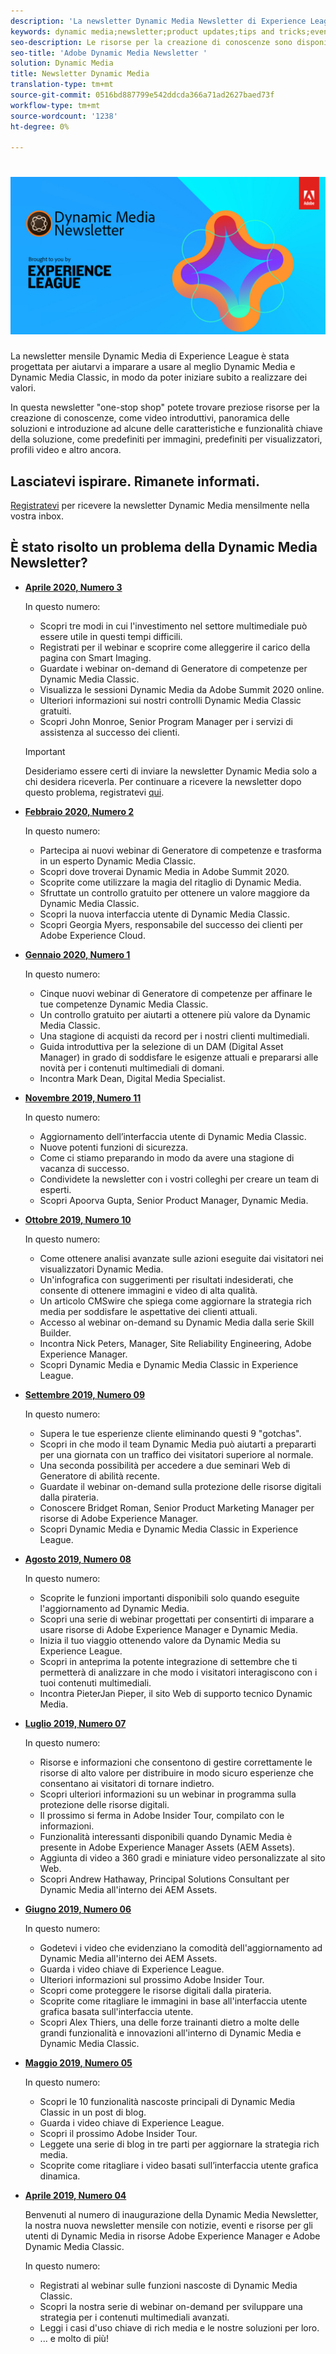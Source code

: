 ```yaml
---
description: 'La newsletter Dynamic Media Newsletter di Experience League è una newsletter mensile. È stato progettato per aiutarvi a imparare a usare Dynamic Media e Dynamic Media Classic in modo da poter iniziare subito a realizzare valore. In questa newsletter sono disponibili preziose risorse per la creazione di conoscenze, tra cui video, panoramiche delle soluzioni e introduzione ad alcune delle funzioni e funzionalità chiave come i predefiniti per immagini, i predefiniti per visualizzatori, i profili video e altro ancora. '
keywords: dynamic media;newsletter;product updates;tips and tricks;events;customer success;blog;blogs;images;videos;features;capabilities
seo-description: Le risorse per la creazione di conoscenze sono disponibili in questa newsletter con un solo punto vendita, tra cui video, panoramiche delle soluzioni e presentazioni ad alcune delle funzioni e funzionalità chiave come i predefiniti per immagini, i predefiniti per visualizzatori, i profili video e altro ancora.
seo-title: 'Adobe Dynamic Media Newsletter '
solution: Dynamic Media
title: Newsletter Dynamic Media
translation-type: tm+mt
source-git-commit: 0516bd887799e542ddcda366a71ad2627baed73f
workflow-type: tm+mt
source-wordcount: '1238'
ht-degree: 0%

---
```



# ![Logo di Dynamic Media Newsletter](/help/assets/assets/dynamic-media-newsletter-logo.png)

La newsletter mensile Dynamic Media di Experience League è stata progettata per aiutarvi a imparare a usare al meglio Dynamic Media e Dynamic Media Classic, in modo da poter iniziare subito a realizzare dei valori.

In questa newsletter &quot;one-stop shop&quot; potete trovare preziose risorse per la creazione di conoscenze, come video introduttivi, panoramica delle soluzioni e introduzione ad alcune delle caratteristiche e funzionalità chiave della soluzione, come predefiniti per immagini, predefiniti per visualizzatori, profili video e altro ancora.

## Lasciatevi ispirare. Rimanete informati.

[Registratevi](https://www.adobe.com/subscription/dynamic-media-newsletter.html) per ricevere la newsletter Dynamic Media mensilmente nella vostra inbox.

## È stato risolto un problema della Dynamic Media Newsletter?

<!-- * **[May 2020, Issue 4](https://expleague.azureedge.net/assets/aem/Experience-Insider-vol.31.html)**

    In this issue:

    * What business continuity means in uncertain times.
    * Key takeaways from the first all-digital Adobe Summit.
    * Must-watch Experience Manager breakout sessions.
    * Summit customer spotlight: Under Armour.
    * Never miss an Experience Insider webinar.
    * Public sector spotlight: The urgent need for digital enrollment.
    * Look what’s new in Experience Manager Innovation.
    * Build your Experience Manager skills *live* with the Adobe pros.
    * Connect with the Adobe Experience Manager Community.
    * Fast-track your Adobe expertise with Adobe Experience League. -->

* **[Aprile 2020, Numero 3](http://amc-mkt-prod1-t.adobe-campaign.com/rest/head/mirrorPage/@DRPFipWV_3bgH_oxl1monOhd4auNDxFVTBWB-uKB6lM_BixlVqja2E5Ml7DbtOy6pARL78LPxljqgxEEAr7RBsRp8WOyn-Zw6hQ8MNoFn9i9WMXm.html)**

   In questo numero:

   * Scopri tre modi in cui l&#39;investimento nel settore multimediale può essere utile in questi tempi difficili.
   * Registrati per il webinar e scoprire come alleggerire il carico della pagina con Smart Imaging.
   * Guardate i webinar on-demand di Generatore di competenze per Dynamic Media Classic.
   * Visualizza le sessioni Dynamic Media da Adobe Summit 2020 online.
   * Ulteriori informazioni sui nostri controlli Dynamic Media Classic gratuiti.
   * Scopri John Monroe, Senior Program Manager per i servizi di assistenza al successo dei clienti.

   >[!IMPORTANT]
   >
   >Desideriamo essere certi di inviare la newsletter Dynamic Media solo a chi desidera riceverla. Per continuare a ricevere la newsletter dopo questo problema, registratevi [qui](https://nam04.safelinks.protection.outlook.com/?url=http%3A%2F%2Ft.messages.adobe.com%2Fr%2F%3Fid%3Dha6c66e%2C266d7ba%2C26edbee&amp;data=02%7C01%7Crbrough%40adobe.com%7Ce0ec0f8dde0f4eb03d9c08d7e2173fd3%7Cfa7b1b5a7b34438794aed2c178decee1%7C0%7C0%7C637226461801398160&amp;sdata=3c1oREsqy%2FeDPKC3dd4IO9dXomQ1XbokaBAYQl8obrk%3D&amp;reserved=0).

* **[Febbraio 2020, Numero 2](http://amc-mkt-prod1-t.adobe-campaign.com/rest/head/mirrorPage/@5lYjerUalNCDQd6ABlMufSyP3GqbFDn747uBiom3-3_efxsaEjuw8LNhJxrs89ft1vcsQzjvxTGMo55w-4k0YyBVGiL6m5AWSe9I7H7wIXKT0Efz.html)**

   In questo numero:

   * Partecipa ai nuovi webinar di Generatore di competenze e trasforma in un esperto Dynamic Media Classic.
   * Scopri dove troverai Dynamic Media in Adobe Summit 2020.
   * Scoprite come utilizzare la magia del ritaglio di Dynamic Media.
   * Sfruttate un controllo gratuito per ottenere un valore maggiore da Dynamic Media Classic.
   * Scopri la nuova interfaccia utente di Dynamic Media Classic.
   * Scopri Georgia Myers, responsabile del successo dei clienti per Adobe Experience Cloud.

* **[Gennaio 2020, Numero 1](http://amc-mkt-prod1-t.adobe-campaign.com/rest/head/mirrorPage/@NpvOA7LHuVbd-W1B5pENdSLNFZ4L4ZeEkA_bVd4reX31KUOs3uaPFEuEx2mWz-3oNkVBcY5fdimoW3RM-SzTt6QXI4l1Rd2mEwrYsWp7C1LnUMVp.html)**

   In questo numero:

   * Cinque nuovi webinar di Generatore di competenze per affinare le tue competenze Dynamic Media Classic.
   * Un controllo gratuito per aiutarti a ottenere più valore da Dynamic Media Classic.
   * Una stagione di acquisti da record per i nostri clienti multimediali.
   * Guida introduttiva per la selezione di un DAM (Digital Asset Manager) in grado di soddisfare le esigenze attuali e prepararsi alle novità per i contenuti multimediali di domani.
   * Incontra Mark Dean, Digital Media Specialist.

* **[Novembre 2019, Numero 11](https://expleague.azureedge.net/assets/dynamic-media/Dynamic_Media_Newsletter_11_2019_Nov.html)**

   In questo numero:

   * Aggiornamento dell’interfaccia utente di Dynamic Media Classic.
   * Nuove potenti funzioni di sicurezza.
   * Come ci stiamo preparando in modo da avere una stagione di vacanza di successo.
   * Condividete la newsletter con i vostri colleghi per creare un team di esperti.
   * Scopri Apoorva Gupta, Senior Product Manager, Dynamic Media.

* **[Ottobre 2019, Numero 10](https://expleague.azureedge.net/assets/dynamic-media/Dynamic_Media_Newsletter_10_2019_Oct.html)**

   In questo numero:

   * Come ottenere analisi avanzate sulle azioni eseguite dai visitatori nei visualizzatori Dynamic Media.
   * Un&#39;infografica con suggerimenti per risultati indesiderati, che consente di ottenere immagini e video di alta qualità.
   * Un articolo CMSwire che spiega come aggiornare la strategia rich media per soddisfare le aspettative dei clienti attuali.
   * Accesso al webinar on-demand su Dynamic Media dalla serie Skill Builder.
   * Incontra Nick Peters, Manager, Site Reliability Engineering,  Adobe Experience Manager.
   * Scopri Dynamic Media e Dynamic Media Classic in Experience League.

* **[Settembre 2019, Numero 09](https://expleague.azureedge.net/assets/dynamic-media/Dynamic_Media_Newsletter_09_2019_Sept.html)**

   In questo numero:

   * Supera le tue esperienze cliente eliminando questi 9 &quot;gotchas&quot;.
   * Scopri in che modo il team Dynamic Media può aiutarti a prepararti per una giornata con un traffico dei visitatori superiore al normale.
   * Una seconda possibilità per accedere a due seminari Web di Generatore di abilità recente.
   * Guardate il webinar on-demand sulla protezione delle risorse digitali dalla pirateria.
   * Conoscere Bridget Roman, Senior Product Marketing Manager per  risorse di Adobe Experience Manager.
   * Scopri Dynamic Media e Dynamic Media Classic in Experience League.


* **[Agosto 2019, Numero 08](https://expleague.azureedge.net/assets/dynamic-media/Dynamic_Media_Newsletter_08_2019_Aug.html)**

   In questo numero:

   * Scoprite le funzioni importanti disponibili solo quando eseguite l&#39;aggiornamento ad Dynamic Media.
   * Scopri una serie di webinar progettati per consentirti di imparare a usare  risorse di Adobe Experience Manager e Dynamic Media.
   * Inizia il tuo viaggio ottenendo valore da Dynamic Media su Experience League.
   * Scopri in anteprima la potente integrazione di settembre che ti permetterà di analizzare in che modo i visitatori interagiscono con i tuoi contenuti multimediali.
   * Incontra PieterJan Pieper, il sito Web di supporto tecnico Dynamic Media.


* **[Luglio 2019, Numero 07](https://expleague.azureedge.net/assets/dynamic-media/Dynamic_Media_Newsletter_07_2019_July.html)**

   In questo numero:

   * Risorse e informazioni che consentono di gestire correttamente le risorse di alto valore per distribuire in modo sicuro esperienze che consentano ai visitatori di tornare indietro.
   * Scopri ulteriori informazioni su un webinar in programma sulla protezione delle risorse digitali.
   * Il prossimo si ferma in Adobe Insider Tour, compilato con le informazioni.
   * Funzionalità interessanti disponibili quando Dynamic Media è presente in  Adobe Experience Manager Assets (AEM Assets).
   * Aggiunta di video a 360 gradi e miniature video personalizzate al sito Web.
   * Scopri Andrew Hathaway, Principal Solutions Consultant per Dynamic Media all&#39;interno dei AEM Assets.

* **[Giugno 2019, Numero 06](https://expleague.azureedge.net/assets/dynamic-media/Dynamic_Media_Newsletter_06_2019_June.html)**

   In questo numero:

   * Godetevi i video che evidenziano la comodità dell&#39;aggiornamento ad Dynamic Media all&#39;interno dei AEM Assets.
   * Guarda i video chiave di Experience League.
   * Ulteriori informazioni sul prossimo Adobe Insider Tour.
   * Scopri come proteggere le risorse digitali dalla pirateria.
   * Scoprite come ritagliare le immagini in base all&#39;interfaccia utente grafica basata sull&#39;interfaccia utente.
   * Scopri Alex Thiers, una delle forze trainanti dietro a molte delle grandi funzionalità e innovazioni all&#39;interno di Dynamic Media e Dynamic Media Classic.

* **[Maggio 2019, Numero 05](https://expleague.azureedge.net/assets/dynamic-media/Dynamic_Media_Newsletter_05_2019_May.html)**

   In questo numero:

   * Scopri le 10 funzionalità nascoste principali di Dynamic Media Classic in un post di blog.
   * Guarda i video chiave di Experience League.
   * Scopri il prossimo Adobe Insider Tour.
   * Leggete una serie di blog in tre parti per aggiornare la strategia rich media.
   * Scoprite come ritagliare i video basati sull’interfaccia utente grafica dinamica.

* **[Aprile 2019, Numero 04](https://expleague.azureedge.net/assets/dynamic-media/Dynamic_Media_Newsletter_04_2019_April.html)**

   Benvenuti al numero di inaugurazione della Dynamic Media Newsletter, la nostra nuova newsletter mensile con notizie, eventi e risorse per gli utenti di Dynamic Media in  risorse Adobe Experience Manager e Adobe Dynamic Media Classic.

   In questo numero:
   * Registrati al webinar sulle funzioni nascoste di Dynamic Media Classic.
   * Scopri la nostra serie di webinar on-demand per sviluppare una strategia per i contenuti multimediali avanzati.
   * Leggi i casi d&#39;uso chiave di rich media e le nostre soluzioni per loro.
   * ... e molto di più!